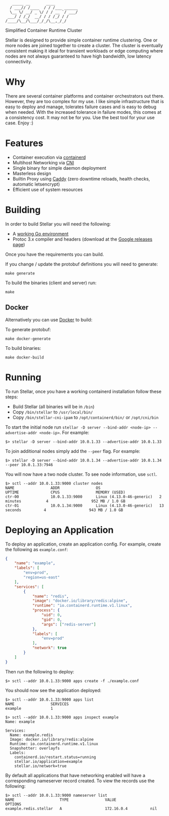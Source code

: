 ```
   _____ __       ____
  / ___// /____  / / /___ ______
  \__ \/ __/ _ \/ / / __ `/ ___/
 ___/ / /_/  __/ / / /_/ / /
/____/\__/\___/_/_/\__,_/_/

```

Simplified Container Runtime Cluster

Stellar is designed to provide simple container runtime clustering.  One
or more nodes are joined together to create a cluster.  The cluster
is eventually consistent making it ideal for transient workloads or edge
computing where nodes are not always guaranteed to have high bandwidth, low
latency connectivity.

# Why
There are several container platforms and container orchestrators out there.
However, they are too complex for my use.  I like simple infrastructure that
is easy to deploy and manage, tolerates failure cases and is easy to debug
when needed.  With the increased tolerance in failure modes, this comes at
a consistency cost.  It may not be for you.  Use the best tool for your use
case.  Enjoy :)

# Features

- Container execution via [containerd](https://github.com/containerd/containerd)
- Multihost Networking via [CNI](https://github.com/containernetworking/cni)
- Single binary for simple daemon deployment
- Masterless design
- Builtin Proxy using [Caddy](https://caddyserver.com) (zero downtime reloads, health checks, automatic letsencrypt)
- Efficient use of system resources

# Building
In order to build Stellar you will need the following:

- A [working Go environment](https://golang.org/doc/code.html)
- Protoc 3.x compiler and headers (download at the [Google releases page](https://github.com/google/protobuf/releases))

Once you have the requirements you can build.

If you change / update the protobuf definitions you will need to generate:

`make generate`

To build the binaries (client and server) run:

`make`

## Docker
Alternatively you can use [Docker](https://www.docker.com) to build:

To generate protobuf:

`make docker-generate`

To build binaries:

`make docker-build`

# Running
To run Stellar, once you have a working containerd installation follow these steps:

- Build Stellar (all binaries will be in `/bin`)
- Copy `/bin/stellar` to `/usr/local/bin/`
- Copy `/bin/stellar-cni-ipam` to `/opt/containerd/bin/` or `/opt/cni/bin`

To start the initial node run `stellar -D server --bind-addr <node-ip> --advertise-addr <node-ip>`.
For example:

```
$> stellar -D server --bind-addr 10.0.1.33 --advertise-addr 10.0.1.33
```

To join additional nodes simply add the `--peer` flag.  For example:

```
$> stellar -D server --bind-addr 10.0.1.34 --advertise-addr 10.0.1.34 --peer 10.0.1.33:7946
```

You will now have a two node cluster.  To see node information, use `sctl`.

```
$> sctl --addr 10.0.1.33:9000 cluster nodes
NAME                ADDR                OS                          UPTIME              CPUS                MEMORY (USED)
ctr-00              10.0.1.33:9000      Linux (4.13.0-46-generic)   2 minutes           4                   952 MB / 1.0 GB
ctr-01              10.0.1.34:9000      Linux (4.13.0-46-generic)   13 seconds          4                   943 MB / 1.0 GB
```

# Deploying an Application
To deploy an application, create an application config.  For example, create the following as `example.conf`:

```json
{
    "name": "example",
    "labels": [
        "env=prod",
        "region=us-east"
    ],
    "services": [
        {
            "name": "redis",
            "image": "docker.io/library/redis:alpine",
            "runtime": "io.containerd.runtime.v1.linux",
            "process": {
                "uid": 0,
                "gid": 0,
                "args": ["redis-server"]
            },
            "labels": [
                "env=prod"
            ],
            "network": true
        }
    ]
}

```

Then run the following to deploy:

```
$> sctl --addr 10.0.1.33:9000 apps create -f ./example.conf
```

You should now see the application deployed:

```
$> sctl --addr 10.0.1.33:9000 apps list
NAME                SERVICES
example             1

$> sctl --addr 10.0.1.33:9000 apps inspect example
Name: example

Services:
  Name: example.redis
  Image: docker.io/library/redis:alpine
  Runtime: io.containerd.runtime.v1.linux
  Snapshotter: overlayfs
  Labels:
    containerd.io/restart.status=running
    stellar.io/application=example
    stellar.io/network=true

```

By default all applications that have networking enabled will have a corresponding nameserver record
created.  To view the records use the following:

```
$> sctl --addr 10.0.1.33:9000 nameserver list
NAME                    TYPE                VALUE               OPTIONS
example.redis.stellar   A                   172.16.0.4          nil
```
